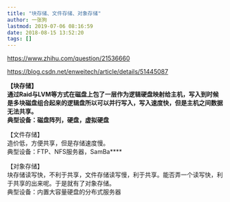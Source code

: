 ```yaml
---
title: "块存储、文件存储、对象存储"
author: 一张狗
lastmod: 2019-07-06 08:16:59
date: 2018-08-15 13:52:20
tags: []
---
```



https://www.zhihu.com/question/21536660

https://blog.csdn.net/enweitech/article/details/51445087

**【块存储】  
 通过Raid与LVM等方式在磁盘上包了一层作为逻辑硬盘映射给主机，写入到时候是多块磁盘组合起来的逻辑盘所以可以并行写入，写入速度快，但是主机之间数据无法共享。  
 典型设备：磁盘阵列，硬盘，虚拟硬盘**

【文件存储】  
 造价低，方便共享，但是存储速度慢。  
 典型设备：FTP、NFS服务器，SamBa****

【对象存储】  
 块存储读写快，不利于共享，文件存储读写慢，利于共享。能否弄一个读写快，利 于共享的出来呢。于是就有了对象存储。  
 典型设备：内置大容量硬盘的分布式服务器



